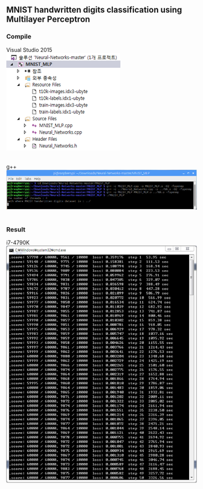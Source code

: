 ## MNIST handwritten digits classification using Multilayer Perceptron

### Compile
Visual Studio 2015</br>
![VS_2015](/MNIST_MLP/screenshot/VS_2015.png)</br></br>

g++</br>
![g++](/MNIST_MLP/screenshot/g++.png)</br></br>

### Result
i7-4790K</br>
![result](/MNIST_MLP/screenshot/MNIST_MLP.png)</br>
